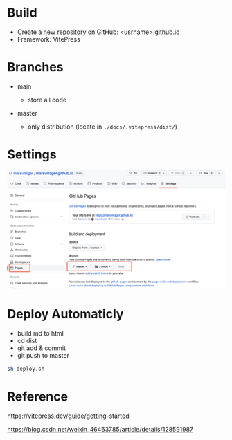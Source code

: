 # Build

- Create a new repository on GitHub: \<usrname>.github.io
- Framework: VitePress 

# Branches

- main
  - store all code

- master
  - only distribution (locate in `./docs/.vitepress/dist/`)


# Settings

![image-20230417164025208](https://github.com/marsvillager/pictures_for_markdown/raw/main/image-20230417164025208.png)

# Deploy Automaticly

- build md to html
- cd dist
- git add & commit
- git push to master

```sh
sh deploy.sh
```

# Reference

https://vitepress.dev/guide/getting-started

https://blog.csdn.net/weixin_46463785/article/details/128591987